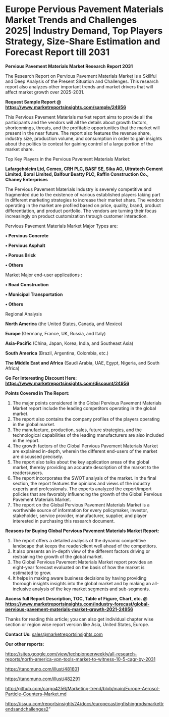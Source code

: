 # Europe Pervious Pavement Materials Market Trends and Challenges 2025| Industry Demand, Top Players Strategy, Size-Share Estimation and Forecast Report till 2031

<strong>Pervious Pavement Materials Market Research Report 2031</strong>

The Research Report on Pervious Pavement Materials Market is a Skillful and Deep Analysis of the Present Situation and Challenges. This research report also analyzes other important trends and market drivers that will affect market growth over 2025-2031.

<strong>Request Sample Report @ <a href=https://www.marketreportsinsights.com/sample/24956>https://www.marketreportsinsights.com/sample/24956</a></strong>

This Pervious Pavement Materials market report aims to provide all the participants and the vendors will all the details about growth factors, shortcomings, threats, and the profitable opportunities that the market will present in the near future. The report also features the revenue share, industry size, production volume, and consumption in order to gain insights about the politics to contest for gaining control of a large portion of the market share.

Top Key Players in the Pervious Pavement Materials Market:

<strong>Lafargeholcim Ltd, Cemex, CRH PLC, BASF SE, Sika AG, Ultratech Cement Limited, Boral Limited, Balfour Beatty PLC, Raffin Construction Co., Chaney Enterprises</strong>

The Pervious Pavement Materials Industry is severely competitive and fragmented due to the existence of various established players taking part in different marketing strategies to increase their market share. The vendors operating in the market are profiled based on price, quality, brand, product differentiation, and product portfolio. The vendors are turning their focus increasingly on product customization through customer interaction.

Pervious Pavement Materials Market Major Types are:

<strong>• Pervious Concrete

• Pervious Asphalt

• Porous Brick

• Others</strong>

Market Major end-user applications :

<strong>• Road Construction

• Municipal Transportation

• Others</strong>

Regional Analysis

</u><strong><b>North America</b></strong> (the United States, Canada, and Mexico)

<strong><b>Europe </b></strong>(Germany, France, UK, Russia, and Italy)

<strong><b>Asia-Pacific</b></strong> (China, Japan, Korea, India, and Southeast Asia)

<strong><b>South America</b></strong> (Brazil, Argentina, Colombia, etc.)

<strong><b>The Middle East and Africa</b></strong> (Saudi Arabia, UAE, Egypt, Nigeria, and South Africa)

<strong>Go For Interesting Discount Here: <a href=https://www.marketreportsinsights.com/discount/24956>https://www.marketreportsinsights.com/discount/24956</a></strong>

<strong>Points Covered in The Report:</strong>
<ol>
  <li>The major points considered in the Global Pervious Pavement Materials Market report include the leading competitors operating in the global market.</li>
  <li>The report also contains the company profiles of the players operating in the global market.</li>
  <li>The manufacture, production, sales, future strategies, and the technological capabilities of the leading manufacturers are also included in the report.</li>
  <li>The growth factors of the Global Pervious Pavement Materials Market are explained in-depth, wherein the different end-users of the market are discussed precisely.</li>
  <li>The report also talks about the key application areas of the global market, thereby providing an accurate description of the market to the readers/users.</li>
  <li>The report incorporates the SWOT analysis of the market. In the final section, the report features the opinions and views of the industry experts and professionals. The experts analyzed the export/import policies that are favorably influencing the growth of the Global Pervious Pavement Materials Market.</li>
  <li>The report on the Global Pervious Pavement Materials Market is a worthwhile source of information for every policymaker, investor, stakeholder, service provider, manufacturer, supplier, and player interested in purchasing this research document.</li>
</ol>
<strong>Reasons for Buying Global Pervious Pavement Materials Market Report:</strong>

<ol>
  <li>The report offers a detailed analysis of the dynamic competitive landscape that keeps the reader/client well ahead of the competitors.</li>
  <li>It also presents an in-depth view of the different factors driving or restraining the growth of the global market.</li>
  <li>The Global Pervious Pavement Materials Market report provides an eight-year forecast evaluated on the basis of how the market is estimated to grow.</li>
  <li>It helps in making aware business decisions by having providing thorough insights insights into the global market and by making an all-inclusive analysis of the key market segments and sub-segments.</li>
</ol>
<strong>Access full Report Description, TOC, Table of Figure, Chart, etc. @ <a href=https://www.marketreportsinsights.com/industry-forecast/global-pervious-pavement-materials-market-growth-2021-24956>https://www.marketreportsinsights.com/industry-forecast/global-pervious-pavement-materials-market-growth-2021-24956</a></strong>


Thanks for reading this article; you can also get individual chapter wise section or region wise report version like Asia, United States, Europe.

<strong>Contact Us:</strong>
sales@marketreportsinsights.com

<strong>Our other reports:</strong>

<a href=https://sites.google.com/view/techpioneerweekly/all-research-reports/north-america-vpn-tools-market-to-witness-10-5-cagr-by-2031>https://sites.google.com/view/techpioneerweekly/all-research-reports/north-america-vpn-tools-market-to-witness-10-5-cagr-by-2031</a>

<a href=https://tanomuno.com/illust/481601>https://tanomuno.com/illust/481601</a>

<a href=https://tanomuno.com/illust/482291>https://tanomuno.com/illust/482291</a>

<a href=http://github.com/cargo4256/Marketing-trend/blob/main/Europe-Aerosol-Particle-Counters-Market.md>http://github.com/cargo4256/Marketing-trend/blob/main/Europe-Aerosol-Particle-Counters-Market.md</a>

<a href=https://issuu.com/reportsinsights24/docs/europecastingfishingrodsmarkettrendsandchallenges2>https://issuu.com/reportsinsights24/docs/europecastingfishingrodsmarkettrendsandchallenges2</a>"
